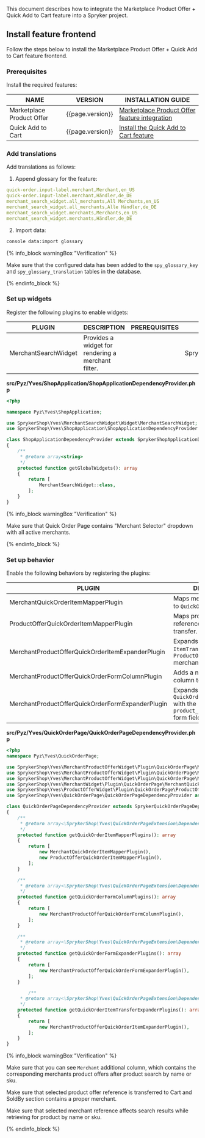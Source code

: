 

This document describes how to integrate the Marketplace Product Offer + Quick Add to Cart feature into a Spryker project.

## Install feature frontend

Follow the steps below to install the Marketplace Product Offer + Quick Add to Cart feature frontend.

### Prerequisites

Install the required features:

| NAME | VERSION | INSTALLATION GUIDE |
| --------------- | ------- | ---------- |
| Marketplace Product Offer | {{page.version}} | [Marketplace Product Offer feature integration](/docs/pbc/all/offer-management/{{page.version}}/marketplace/install-and-upgrade/install-features/install-the-marketplace-product-offer-feature.html) |
| Quick Add to Cart | {{page.version}} | [Install the Quick Add to Cart feature](/docs/pbc/all/cart-and-checkout/{{page.version}}/base-shop/install-and-upgrade/install-features/install-the-quick-add-to-cart-feature.html) |

### Add translations

Add translations as follows:

1. Append glossary for the feature:

```yaml
quick-order.input-label.merchant,Merchant,en_US
quick-order.input-label.merchant,Händler,de_DE
merchant_search_widget.all_merchants,All Merchants,en_US
merchant_search_widget.all_merchants,Alle Händler,de_DE
merchant_search_widget.merchants,Merchants,en_US
merchant_search_widget.merchants,Händler,de_DE

```

2. Import data:

```bash
console data:import glossary
```

{% info_block warningBox "Verification" %}

Make sure that the configured data has been added to the `spy_glossary_key` and `spy_glossary_translation` tables in the database.

{% endinfo_block %}

### Set up widgets

Register the following plugins to enable widgets:

| PLUGIN | DESCRIPTION | PREREQUISITES | NAMESPACE |
| --------------- | ------------------ | ------------- | --------------- |
| MerchantSearchWidget | Provides a widget for rendering a merchant filter.  |   | SprykerShop\Yves\MerchantSearchWidget\Widget |

**src/Pyz/Yves/ShopApplication/ShopApplicationDependencyProvider.php**

```php
<?php

namespace Pyz\Yves\ShopApplication;

use SprykerShop\Yves\MerchantSearchWidget\Widget\MerchantSearchWidget;
use SprykerShop\Yves\ShopApplication\ShopApplicationDependencyProvider as SprykerShopApplicationDependencyProvider;

class ShopApplicationDependencyProvider extends SprykerShopApplicationDependencyProvider
{
    /**
     * @return array<string>
     */
    protected function getGlobalWidgets(): array
    {
        return [
            MerchantSearchWidget::class,
        ];
    }
}
```

{% info_block warningBox "Verification" %}

Make sure that Quick Order Page contains "Merchant Selector" dropdown with all active merchants.

{% endinfo_block %}

### Set up behavior

Enable the following behaviors by registering the plugins:

| PLUGIN  | DESCRIPTION | PREREQUISITES | NAMESPACE |
|------------|----------------|---------------|----------------|
| MerchantQuickOrderItemMapperPlugin                    | Maps merchant reference to `QuickOrderItem` transfer.                               |               | SprykerShop\Yves\ProductOfferWidget\Plugin\QuickOrderPage              |
| ProductOfferQuickOrderItemMapperPlugin                | Maps product offer reference to `QuickOrderItem` transfer.                          |               | SprykerShop\Yves\ProductOfferWidget\Plugin\QuickOrderPage              |
| MerchantProductOfferQuickOrderItemExpanderPlugin      | Expands the provided `ItemTransfer` with the `ProductOfferStorage` merchant reference.        |               | SprykerShop\Yves\MerchantProductOfferWidget\Plugin\QuickOrderPage      |
| MerchantProductOfferQuickOrderFormColumnPlugin        | Adds a new `Merchants` column to the quick order.                                      |               | SprykerShop\Yves\MerchantProductOfferWidget\Plugin\QuickOrderPage      |
| MerchantProductOfferQuickOrderFormExpanderPlugin      | Expands `QuickOrderItemEmbeddedForm` with the `product_offer_reference` form field.       |               | SprykerShop\Yves\MerchantProductOfferWidget\Plugin\QuickOrderPage      |


**src/Pyz/Yves/QuickOrderPage/QuickOrderPageDependencyProvider.php**

```php
<?php
namespace Pyz\Yves\QuickOrderPage;

use SprykerShop\Yves\MerchantProductOfferWidget\Plugin\QuickOrderPage\MerchantProductOfferQuickOrderFormColumnPlugin;
use SprykerShop\Yves\MerchantProductOfferWidget\Plugin\QuickOrderPage\MerchantProductOfferQuickOrderFormExpanderPlugin;
use SprykerShop\Yves\MerchantProductOfferWidget\Plugin\QuickOrderPage\MerchantProductOfferQuickOrderItemExpanderPlugin;
use SprykerShop\Yves\MerchantWidget\Plugin\QuickOrderPage\MerchantQuickOrderItemMapperPlugin;
use SprykerShop\Yves\ProductOfferWidget\Plugin\QuickOrderPage\ProductOfferQuickOrderItemMapperPlugin;
use SprykerShop\Yves\QuickOrderPage\QuickOrderPageDependencyProvider as SprykerQuickOrderPageDependencyProvider;

class QuickOrderPageDependencyProvider extends SprykerQuickOrderPageDependencyProvider
{
    /**
     * @return array<\SprykerShop\Yves\QuickOrderPageExtension\Dependency\Plugin\QuickOrderItemMapperPluginInterface>
     */
    protected function getQuickOrderItemMapperPlugins(): array
    {
        return [
            new MerchantQuickOrderItemMapperPlugin(),
            new ProductOfferQuickOrderItemMapperPlugin(),
        ];
    }

    /**
     * @return array<\SprykerShop\Yves\QuickOrderPageExtension\Dependency\Plugin\QuickOrderFormColumnPluginInterface>
     */
    protected function getQuickOrderFormColumnPlugins(): array
    {
        return [
            new MerchantProductOfferQuickOrderFormColumnPlugin(),
        ];
    }

    /**
     * @return array<\SprykerShop\Yves\QuickOrderPageExtension\Dependency\Plugin\QuickOrderFormExpanderPluginInterface>
     */
    protected function getQuickOrderFormExpanderPlugins(): array
    {
        return [
            new MerchantProductOfferQuickOrderFormExpanderPlugin(),
        ];
    }

        /**
     * @return array<\SprykerShop\Yves\QuickOrderPageExtension\Dependency\Plugin\QuickOrderItemExpanderPluginInterface>
     */
    protected function getQuickOrderItemTransferExpanderPlugins(): array
    {
        return [
            new MerchantProductOfferQuickOrderItemExpanderPlugin(),
        ];
    }
}
```

{% info_block warningBox "Verification" %}

Make sure that you can see `Merchant` additional column, which contains the corresponding merchants product offers after product search by name or sku.

Make sure that selected product offer reference is transferred to Cart and SoldBy section contains a proper merchant.

Make sure that selected merchant reference affects search results while retrieving for product by name or sku.

{% endinfo_block %}

